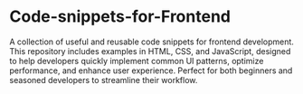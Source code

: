 # Code-snippets-for-Frontend
A collection of useful and reusable code snippets for frontend development. This repository includes examples in HTML, CSS, and JavaScript, designed to help developers quickly implement common UI patterns, optimize performance, and enhance user experience. Perfect for both beginners and seasoned developers to streamline their workflow.
